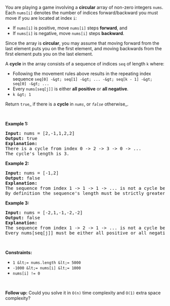 You are playing a game involving a __circular__ array of non-zero integers `` nums ``. Each `` nums[i] `` denotes the number of indices forward/backward you must move if you are located at index `` i ``:

*   If `` nums[i] `` is positive, move `` nums[i] `` steps __forward__, and
*   If `` nums[i] `` is negative, move `` nums[i] `` steps __backward__.

Since the array is __circular__, you may assume that moving forward from the last element puts you on the first element, and moving backwards from the first element puts you on the last element.

A __cycle__ in the array consists of a sequence of indices `` seq `` of length `` k `` where:

*   Following the movement rules above results in the repeating index sequence `` seq[0] -&gt; seq[1] -&gt; ... -&gt; seq[k - 1] -&gt; seq[0] -&gt; ... ``
*   Every `` nums[seq[j]] `` is either __all positive__ or __all negative__.
*   `` k &gt; 1 ``

Return `` true ``_ if there is a __cycle__ in _`` nums ``_, or _`` false ``_ otherwise_.

&nbsp;

__Example 1:__

<pre>
<strong>Input:</strong> nums = [2,-1,1,2,2]
<strong>Output:</strong> true
<strong>Explanation:</strong>
There is a cycle from index 0 -&gt; 2 -&gt; 3 -&gt; 0 -&gt; ...
The cycle's length is 3.
</pre>

__Example 2:__

<pre>
<strong>Input:</strong> nums = [-1,2]
<strong>Output:</strong> false
<strong>Explanation:</strong>
The sequence from index 1 -&gt; 1 -&gt; 1 -&gt; ... is not a cycle because the sequence's length is 1.
By definition the sequence's length must be strictly greater than 1 to be a cycle.
</pre>

__Example 3:__

<pre>
<strong>Input:</strong> nums = [-2,1,-1,-2,-2]
<strong>Output:</strong> false
<strong>Explanation:</strong>
The sequence from index 1 -&gt; 2 -&gt; 1 -&gt; ... is not a cycle because nums[1] is positive, but nums[2] is negative.
Every nums[seq[j]] must be either all positive or all negative.
</pre>

&nbsp;

__Constraints:__

*   `` 1 &lt;= nums.length &lt;= 5000 ``
*   `` -1000 &lt;= nums[i] &lt;= 1000 ``
*   `` nums[i] != 0 ``

&nbsp;

__Follow up:__ Could you solve it in `` O(n) `` time complexity and `` O(1) `` extra space complexity?